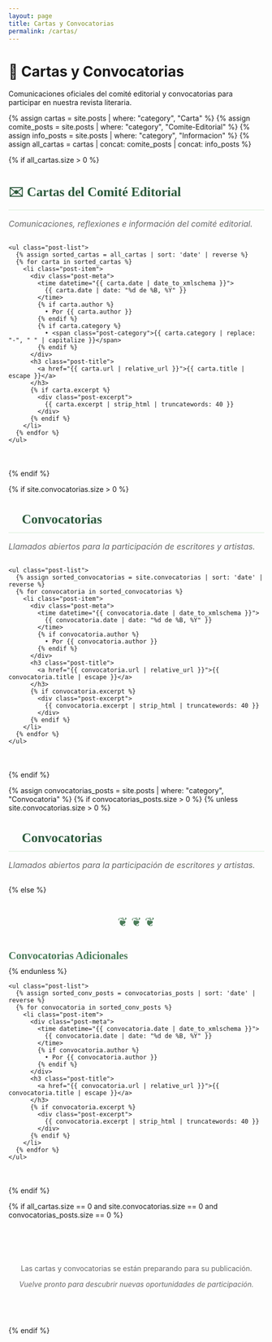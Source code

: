 ```yaml
---
layout: page
title: Cartas y Convocatorias
permalink: /cartas/
---
```


<div class="category-header">
  <h1>📧 Cartas y Convocatorias</h1>
  <p class="category-description">
    Comunicaciones oficiales del comité editorial y convocatorias 
    para participar en nuestra revista literaria.
  </p>
</div>

<!-- Cartas del Comité Editorial -->
{% assign cartas = site.posts | where: "category", "Carta" %}
{% assign comite_posts = site.posts | where: "category", "Comite-Editorial" %}
{% assign info_posts = site.posts | where: "category", "Informacion" %}
{% assign all_cartas = cartas | concat: comite_posts | concat: info_posts %}

{% if all_cartas.size > 0 %}
  <section class="content-section">
    <h2>✉️ Cartas del Comité Editorial</h2>
    <p class="section-description">Comunicaciones, reflexiones e información del comité editorial.</p>
    
    <ul class="post-list">
      {% assign sorted_cartas = all_cartas | sort: 'date' | reverse %}
      {% for carta in sorted_cartas %}
        <li class="post-item">
          <div class="post-meta">
            <time datetime="{{ carta.date | date_to_xmlschema }}">
              {{ carta.date | date: "%d de %B, %Y" }}
            </time>
            {% if carta.author %}
              • Por {{ carta.author }}
            {% endif %}
            {% if carta.category %}
              • <span class="post-category">{{ carta.category | replace: "-", " " | capitalize }}</span>
            {% endif %}
          </div>
          <h3 class="post-title">
            <a href="{{ carta.url | relative_url }}">{{ carta.title | escape }}</a>
          </h3>
          {% if carta.excerpt %}
            <div class="post-excerpt">
              {{ carta.excerpt | strip_html | truncatewords: 40 }}
            </div>
          {% endif %}
        </li>
      {% endfor %}
    </ul>
  </section>
{% endif %}

<!-- Convocatorias from new collection -->
{% if site.convocatorias.size > 0 %}
  <section class="content-section">
    <h2>🎯 Convocatorias</h2>
    <p class="section-description">Llamados abiertos para la participación de escritores y artistas.</p>
    
    <ul class="post-list">
      {% assign sorted_convocatorias = site.convocatorias | sort: 'date' | reverse %}
      {% for convocatoria in sorted_convocatorias %}
        <li class="post-item">
          <div class="post-meta">
            <time datetime="{{ convocatoria.date | date_to_xmlschema }}">
              {{ convocatoria.date | date: "%d de %B, %Y" }}
            </time>
            {% if convocatoria.author %}
              • Por {{ convocatoria.author }}
            {% endif %}
          </div>
          <h3 class="post-title">
            <a href="{{ convocatoria.url | relative_url }}">{{ convocatoria.title | escape }}</a>
          </h3>
          {% if convocatoria.excerpt %}
            <div class="post-excerpt">
              {{ convocatoria.excerpt | strip_html | truncatewords: 40 }}
            </div>
          {% endif %}
        </li>
      {% endfor %}
    </ul>
  </section>
{% endif %}

<!-- Convocatorias from _posts (legacy) -->
{% assign convocatorias_posts = site.posts | where: "category", "Convocatoria" %}
{% if convocatorias_posts.size > 0 %}
  {% unless site.convocatorias.size > 0 %}
    <section class="content-section">
      <h2>🎯 Convocatorias</h2>
      <p class="section-description">Llamados abiertos para la participación de escritores y artistas.</p>
  {% else %}
    <div class="decorative-flourish"></div>
    <section class="content-section">
      <h3>Convocatorias Adicionales</h3>
  {% endunless %}
    
    <ul class="post-list">
      {% assign sorted_conv_posts = convocatorias_posts | sort: 'date' | reverse %}
      {% for convocatoria in sorted_conv_posts %}
        <li class="post-item">
          <div class="post-meta">
            <time datetime="{{ convocatoria.date | date_to_xmlschema }}">
              {{ convocatoria.date | date: "%d de %B, %Y" }}
            </time>
            {% if convocatoria.author %}
              • Por {{ convocatoria.author }}
            {% endif %}
          </div>
          <h3 class="post-title">
            <a href="{{ convocatoria.url | relative_url }}">{{ convocatoria.title | escape }}</a>
          </h3>
          {% if convocatoria.excerpt %}
            <div class="post-excerpt">
              {{ convocatoria.excerpt | strip_html | truncatewords: 40 }}
            </div>
          {% endif %}
        </li>
      {% endfor %}
    </ul>
  </section>
{% endif %}

<!-- If no content exists -->
{% if all_cartas.size == 0 and site.convocatorias.size == 0 and convocatorias_posts.size == 0 %}
  <div style="text-align: center; padding: 60px 20px; color: #666;">
    <p>Las cartas y convocatorias se están preparando para su publicación.</p>
    <p><em>Vuelve pronto para descubrir nuevas oportunidades de participación.</em></p>
  </div>
{% endif %}

<style>
.content-section {
  margin-bottom: 50px;
}

.content-section h2 {
  font-family: 'Crimson Text', serif;
  color: #2d5a3d;
  font-size: 1.6rem;
  margin-bottom: 10px;
  border-bottom: 2px solid #e8f5e8;
  padding-bottom: 10px;
}

.content-section h3 {
  font-family: 'Crimson Text', serif;
  color: #4a7c59;
  font-size: 1.3rem;
  margin-bottom: 10px;
}

.section-description {
  color: #666;
  font-style: italic;
  margin-bottom: 30px;
  font-size: 1rem;
}

.post-category {
  color: #4a7c59;
  font-weight: 500;
}

.decorative-flourish {
  text-align: center;
  color: #4a7c59;
  font-size: 1.5rem;
  margin: 40px 0;
}

.decorative-flourish::before {
  content: "❦ ❦ ❦";
}
</style>
